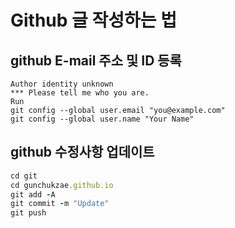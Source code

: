 # Github 글 작성하는 법

## github E-mail 주소 및 ID 등록

```
Author identity unknown
*** Please tell me who you are.
Run
git config --global user.email "you@example.com"
git config --global user.name "Your Name"
```

## github 수정사항 업데이트
   
```ruby
cd git
cd gunchukzae.github.io
git add -A
git commit -m "Update"
git push
```

